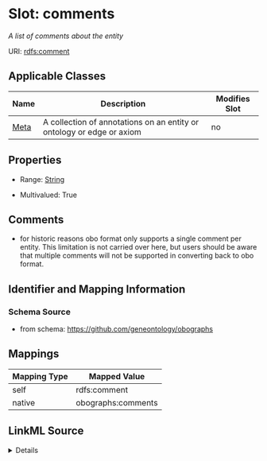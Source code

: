

# Slot: comments


_A list of comments about the entity_





URI: [rdfs:comment](http://www.w3.org/2000/01/rdf-schema#comment)



<!-- no inheritance hierarchy -->





## Applicable Classes

| Name | Description | Modifies Slot |
| --- | --- | --- |
| [Meta](Meta.md) | A collection of annotations on an entity or ontology or edge or axiom |  no  |







## Properties

* Range: [String](String.md)

* Multivalued: True





## Comments

* for historic reasons obo format only supports a single comment per entity. This limitation is not carried over here, but users should be aware that multiple comments will not be supported in converting back to obo format.

## Identifier and Mapping Information







### Schema Source


* from schema: https://github.com/geneontology/obographs




## Mappings

| Mapping Type | Mapped Value |
| ---  | ---  |
| self | rdfs:comment |
| native | obographs:comments |




## LinkML Source

<details>
```yaml
name: comments
description: A list of comments about the entity
comments:
- for historic reasons obo format only supports a single comment per entity. This
  limitation is not carried over here, but users should be aware that multiple comments
  will not be supported in converting back to obo format.
from_schema: https://github.com/geneontology/obographs
rank: 1000
slot_uri: rdfs:comment
alias: comments
domain_of:
- Meta
range: string
multivalued: true

```
</details>